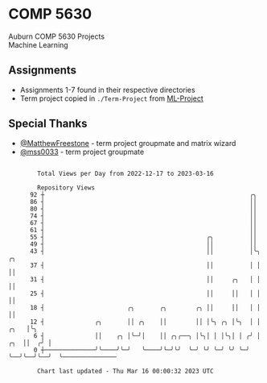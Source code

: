 # COMP 5630
Auburn COMP 5630 Projects  
Machine Learning

## Assignments
- Assignments 1-7 found in their respective directories
- Term project copied in `./Term-Project` from [ML-Project](https://github.com/wumphlett/ML-Project)

## Special Thanks
- [@MatthewFreestone](https://github.com/MatthewFreestone) - term project groupmate and matrix wizard
- [@mss0033](https://github.com/mss0033) - term project groupmate

```

        Total Views per Day from 2022-12-17 to 2023-03-16

        Repository Views
      92 ┼                                                         ╭╮
      86 ┤                                                         ││
      80 ┤                                                         ││
      74 ┤                                                         ││
      67 ┤                                                         ││
      61 ┤                                                         ││
      55 ┤                                             ╭╮          ││
      49 ┤                                             ││          ││
      43 ┤                                             ││          │╰╮           ╭╮
      37 ┤                                             ││          │ │           ││
      31 ┤                                             ││     ╭╮   │ │           ││
      25 ┤                                             ││     ││   │ │           ││
      18 ┤                       ╭╮       ╭╮        ╭╮ ││     ││   │ │           ││
      12 ┤              ╭╮       ││ ╭╮    ││        ││ │╰╮ ╭╮ │╰╮  │ │      ╭╮   │╰╮
       6 ┤              ││    ╭╮ │╰─╯│    ││ ╭╮╭──╮ │╰╮│ │ │╰╮│ │ ╭╯ │  ╭╮  ││  ╭╯ │
       0 ┼──────────────╯╰────╯╰─╯   ╰────╯╰─╯╰╯  ╰─╯ ╰╯ ╰─╯ ╰╯ ╰─╯  ╰──╯╰──╯╰──╯  ╰───────────────

        Chart last updated - Thu Mar 16 00:00:32 2023 UTC
        
```
